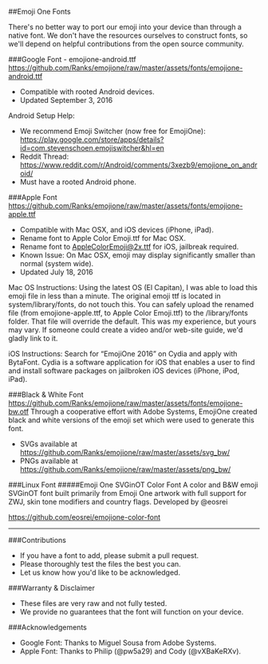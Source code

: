 ##Emoji One Fonts

There's no better way to port our emoji into your device than through a native font.  We don't have the resources ourselves to construct fonts, so we'll depend on helpful contributions from the open source community.

###Google Font - emojione-android.ttf
https://github.com/Ranks/emojione/raw/master/assets/fonts/emojione-android.ttf

  * Compatible with rooted Android devices.
  * Updated September 3, 2016

Android Setup Help:
* We recommend Emoji Switcher (now free for EmojiOne): https://play.google.com/store/apps/details?id=com.stevenschoen.emojiswitcher&hl=en
* Reddit Thread: https://www.reddit.com/r/Android/comments/3xezb9/emojione_on_android/
* Must have a rooted Android phone.

###Apple Font
https://github.com/Ranks/emojione/raw/master/assets/fonts/emojione-apple.ttf

  * Compatible with Mac OSX, and iOS devices (iPhone, iPad).
  * Rename font to Apple Color Emoji.ttf for Mac OSX.
  * Rename font to AppleColorEmoji@2x.ttf for iOS, jailbreak required.
  * Known Issue: On Mac OSX, emoji may display significantly smaller than normal (system wide).
  * Updated July 18, 2016
  
Mac OS Instructions:
Using the latest OS (El Capitan), I was able to load this emoji file in less than a minute.  The original emoji ttf is located in system/library/fonts, do not touch this.  You can safely upload the renamed file (from emojione-apple.ttf, to Apple Color Emoji.ttf) to the /library/fonts folder.  That file will override the default.  This was my experience, but yours may vary.  If someone could create a video and/or web-site guide, we'd gladly link to it.

iOS Instructions:
Search for “EmojiOne 2016” on Cydia and apply with BytaFont. Cydia is a software application for iOS that enables a user to find and install software packages on jailbroken iOS devices (iPhone, iPod, iPad).

###Black & White Font
https://github.com/Ranks/emojione/raw/master/assets/fonts/emojione-bw.otf
Through a cooperative effort with Adobe Systems, EmojiOne created black and white versions of the emoji set which were used to generate this font.

  * SVGs available at https://github.com/Ranks/emojione/raw/master/assets/svg_bw/
  * PNGs available at https://github.com/Ranks/emojione/raw/master/assets/png_bw/

###Linux Font
#####Emoji One SVGinOT Color Font
A color and B&W emoji SVGinOT font built primarily from Emoji One artwork with full support for ZWJ, skin tone modifiers and country flags. Developed by @eosrei

https://github.com/eosrei/emojione-color-font

---
  
###Contributions
  * If you have a font to add, please submit a pull request.  
  * Please thoroughly test the files the best you can.  
  * Let us know how you'd like to be acknowledged.  

###Warranty & Disclaimer
  * These files are very raw and not fully tested.  
  * We provide no guarantees that the font will function on your device.
  
###Acknowledgements
  * Google Font: Thanks to Miguel Sousa from Adobe Systems.
  * Apple Font: Thanks to Philip (@pw5a29) and Cody (@vXBaKeRXv).
